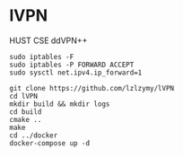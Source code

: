 # lVPN

HUST CSE ddVPN++

```shell
sudo iptables -F
sudo iptables -P FORWARD ACCEPT
sudo sysctl net.ipv4.ip_forward=1

git clone https://github.com/lzlzymy/lVPN
cd lVPN
mkdir build && mkdir logs
cd build
cmake ..
make
cd ../docker
docker-compose up -d
```

